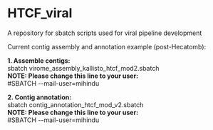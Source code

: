 # HTCF_viral
A repository for sbatch scripts used for viral pipeline development

Current contig assembly and annotation example (post-Hecatomb):

<b>1.  Assemble contigs:</b><br>
sbatch virome_assembly_kallisto_htcf_mod2.sbatch<br>
<b>NOTE: Please change this line to your user:</b><br>
#SBATCH --mail-user=mihindu<br>

<b>2.  Contig annotation:</b><br>
sbatch contig_annotation_htcf_mod_v2.sbatch<br>
<b>NOTE: Please change this line to your user:</b><br>
#SBATCH --mail-user=mihindu<br>

